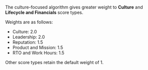 The culture-focused algorithm gives greater weight to **Culture** and **Lifecycle and Financials** score types.  

Weights are as follows:

* Culture: 2.0
* Leadership: 2.0
* Reputation: 1.5
* Product and Mission: 1.5
* RTO and Work Hours: 1.5

Other score types retain the default weight of 1.
